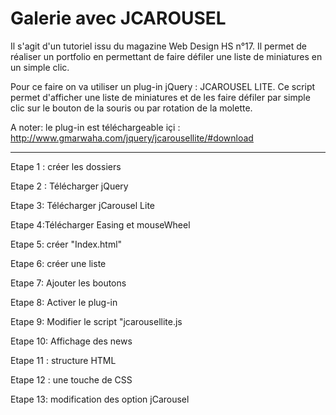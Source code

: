 Galerie avec JCAROUSEL
===================

Il s'agit d'un tutoriel issu du magazine Web Design HS n°17.
Il permet de réaliser un portfolio en permettant de faire défiler une liste de miniatures en un simple clic.

Pour ce faire on va utiliser un plug-in jQuery : JCAROUSEL LITE. Ce script permet d'afficher une liste de miniatures et de les faire défiler par simple clic sur le bouton de la souris ou par rotation de la molette.

A noter: le plug-in est téléchargeable içi : http://www.gmarwaha.com/jquery/jcarousellite/#download

--------------------

Etape 1 : créer les dossiers

Etape 2 : Télécharger jQuery

Etape 3: Télécharger jCarousel Lite

Etape 4:Télécharger Easing et mouseWheel

Etape 5: créer "Index.html"

Etape 6: créer une liste

Etape 7: Ajouter les boutons

Etape 8: Activer le plug-in

Etape 9: Modifier le script "jcarousellite.js

Etape 10: Affichage des news

Etape 11 : structure HTML

Etape 12 : une touche de CSS

Etape 13: modification des option jCarousel

